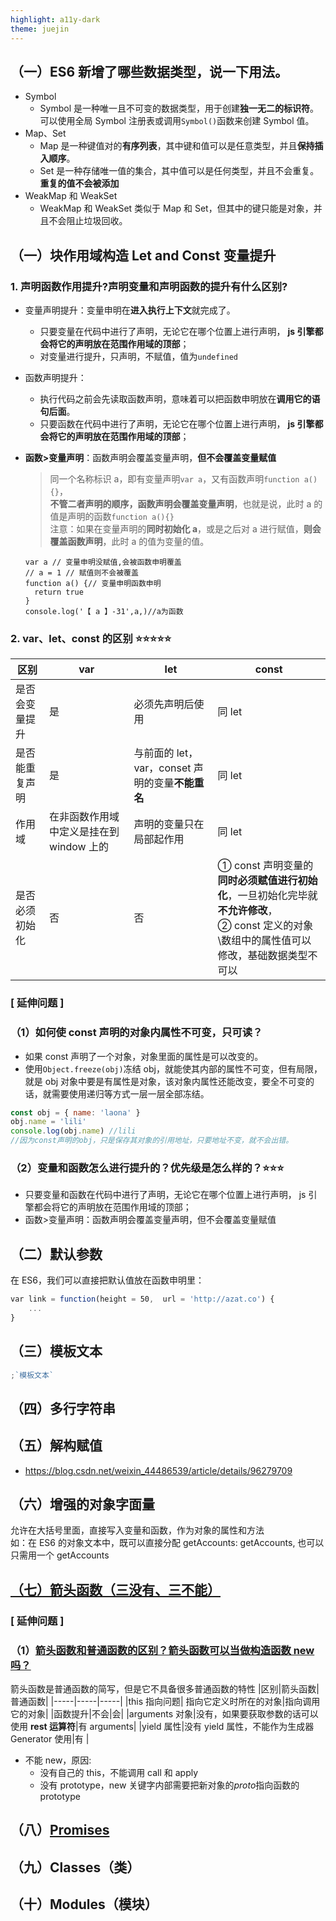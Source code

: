 ```yaml
---
highlight: a11y-dark
theme: juejin
---
```


## （一）ES6 新增了哪些数据类型，说一下用法。

- Symbol
  - Symbol 是一种唯一且不可变的数据类型，用于创建**独一无二的标识符**。可以使用全局 Symbol 注册表或调用`Symbol()`函数来创建 Symbol 值。
- Map、Set
  - Map 是一种键值对的**有序列表**，其中键和值可以是任意类型，并且**保持插入顺序**。
  - Set 是一种存储唯一值的集合，其中值可以是任何类型，并且不会重复。**重复的值不会被添加**
- WeakMap 和 WeakSet
  - WeakMap 和 WeakSet 类似于 Map 和 Set，但其中的键只能是对象，并且不会阻止垃圾回收。

## （一）块作用域构造 Let and Const 变量提升

### 1. 声明函数作用提升?声明变量和声明函数的提升有什么区别?

- 变量声明提升：变量申明在**进入执行上下文**就完成了。
  - 只要变量在代码中进行了声明，无论它在哪个位置上进行声明， **js 引擎都会将它的声明放在范围作用域的顶部**；
  - 对变量进行提升，只声明，不赋值，值为`undefined`
- 函数声明提升：
  - 执行代码之前会先读取函数声明，意味着可以把函数申明放在**调用它的语句后面**。
  - 只要函数在代码中进行了声明，无论它在哪个位置上进行声明， **js 引擎都会将它的声明放在范围作用域的顶部**；
- **函数>变量声明**：函数声明会覆盖变量声明，**但不会覆盖变量赋值**

  > 同一个名称标识 a，即有变量声明`var a`，又有函数声明`function a() {}`，  
  > **不管二者声明的顺序，函数声明会覆盖变量声明**，也就是说，此时 a 的值是声明的函数`function a(){}`  
  > 注意：如果在变量声明的**同时初始化 a**，或是之后对 a 进行赋值，**则会覆盖函数声明**，此时 a 的值为变量的值。

  ```js{1,3}
  var a // 变量申明没赋值,会被函数申明覆盖
  // a = 1 // 赋值则不会被覆盖
  function a() {// 变量申明函数申明
    return true
  }
  console.log('【 a 】-31',a,)//a为函数

  ```

### 2. var、let、const 的区别 ⭐⭐⭐⭐⭐

| 区别           | var                                      | let                                              | const                                                                                                                                           |
| -------------- | ---------------------------------------- | ------------------------------------------------ | ----------------------------------------------------------------------------------------------------------------------------------------------- |
| 是否会变量提升 | 是                                       | 必须先声明后使用                                 | 同 let                                                                                                                                          |
| 是否能重复声明 | 是                                       | 与前面的 let，var，conset 声明的变量**不能重名** | 同 let                                                                                                                                          |
| 作用域         | 在非函数作用域中定义是挂在到 window 上的 | 声明的变量只在局部起作用                         | 同 let                                                                                                                                          |
| 是否必须初始化 | 否                                       | 否                                               | ① const 声明变量的**同时必须赋值进行初始化**，一旦初始化完毕就**不允许修改**，<br>② const 定义的对象\数组中的属性值可以修改，基础数据类型不可以 |

### [ 延伸问题 ]

### （1）如何使 const 声明的对象内属性不可变，只可读？

- 如果 const 声明了一个对象，对象里面的属性是可以改变的。
- 使用`Object.freeze(obj)`冻结 obj，就能使其内部的属性不可变，但有局限，就是 obj 对象中要是有属性是对象，该对象内属性还能改变，要全不可变的话，就需要使用递归等方式一层一层全部冻结。

```js
const obj = { name: 'laona' }
obj.name = 'lili'
console.log(obj.name) //lili
//因为const声明的obj，只是保存其对象的引用地址，只要地址不变，就不会出错。
```

### （2）变量和函数怎么进行提升的？优先级是怎么样的？⭐⭐⭐

- 只要变量和函数在代码中进行了声明，无论它在哪个位置上进行声明， js 引擎都会将它的声明放在范围作用域的顶部；
- 函数>变量声明：函数声明会覆盖变量声明，但不会覆盖变量赋值

## （二）默认参数

在 ES6，我们可以直接把默认值放在函数申明里：

```js
var link = function(height = 50,  url = 'http://azat.co') {  
    ...
}
```

## （三）模板文本

```js
;`模板文本`
```

## （四）多行字符串

## （五）解构赋值

- https://blog.csdn.net/weixin_44486539/article/details/96279709

## （六）增强的对象字面量

允许在大括号里面，直接写入变量和函数，作为对象的属性和方法 \
 如：在 ES6 的对象文本中，既可以直接分配 getAccounts: getAccounts, 也可以只需用一个 getAccounts

## [（七）箭头函数（三没有、三不能）](/blogs/javaScript/function.html#【箭头函数的特点】)

### [ 延伸问题 ]

### （1）[箭头函数和普通函数的区别？箭头函数可以当做构造函数 new 吗？](https://segmentfault.com/a/1190000021380336)

箭头函数是普通函数的简写，但是它不具备很多普通函数的特性
|区别|箭头函数|普通函数|
|-----|-----|-----|
|this 指向问题| 指向它定义时所在的对象|指向调用它的对象|
|函数提升|不会|会|
|arguments 对象|没有，如果要获取参数的话可以使用 **rest 运算符**|有 arguments|
|yield 属性|没有 yield 属性，不能作为生成器 Generator 使用|有 |

- 不能 new，原因:
  - 没有自己的 this，不能调用 call 和 apply
  - 没有 prototype，new 关键字内部需要把新对象的*proto*指向函数的 prototype

## （八）[Promises](https://juejin.cn/post/7106031956122402824/)

## （九）Classes（类）

## （十）Modules（模块）
